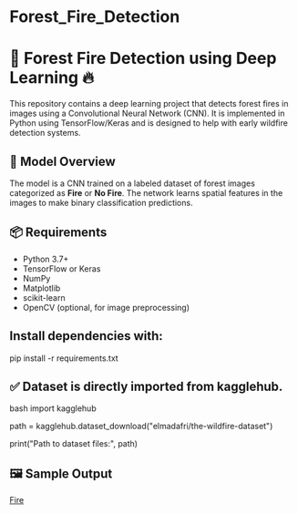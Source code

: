 # Forest_Fire_Detection
# 🌲 Forest Fire Detection using Deep Learning 🔥

This repository contains a deep learning project that detects forest fires in images using a Convolutional Neural Network (CNN). It is implemented in Python using TensorFlow/Keras and is designed to help with early wildfire detection systems.


## 🧠 Model Overview

The model is a CNN trained on a labeled dataset of forest images categorized as **Fire** or **No Fire**. The network learns spatial features in the images to make binary classification predictions.

## 📦 Requirements

- Python 3.7+
- TensorFlow or Keras
- NumPy
- Matplotlib
- scikit-learn
- OpenCV (optional, for image preprocessing)

## Install dependencies with:


pip install -r requirements.txt



## ✅ Dataset is directly imported from kagglehub.
bash
import kagglehub

path = kagglehub.dataset_download("elmadafri/the-wildfire-dataset")

print("Path to dataset files:", path)

## 🖼️ Sample Output

[Fire](https://en.wikipedia.org/wiki/Wildfire)













